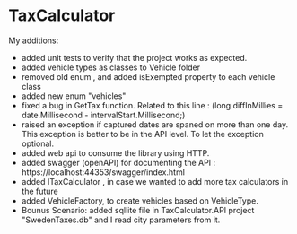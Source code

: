 # TaxCalculator

My additions:

- added unit tests to verify that the project works as expected.
- added vehicle types as classes to Vehicle folder
- removed old enum , and added isExempted property to each vehicle class
- added new enum "vehicles"
- fixed a bug in GetTax function. Related to this line : (long diffInMillies = date.Millisecond - intervalStart.Millisecond;)
- raised an exception if captured dates are spaned on more than one day.
This exception is better to be in the API level. To let the exception optional.
- added web api to consume the library using HTTP.
- added swagger (openAPI) for documenting the API : https://localhost:44353/swagger/index.html
- added ITaxCalculator , in case we wanted to add more tax calculators in the future
- added VehicleFactory, to create vehicles based on VehicleType.
- Bounus Scenario: added sqllite file in TaxCalculator.API project "SwedenTaxes.db"
and I read city parameters from it.
